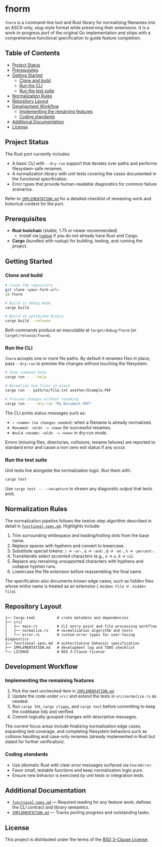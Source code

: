 # fnorm

`fnorm` is a command-line tool and Rust library for normalizing filenames into an ASCII-only, slug-style format while preserving their extensions. It is a work-in-progress port of the original Go implementation and ships with a comprehensive functional specification to guide feature completion.

## Table of Contents
- [Project Status](#project-status)
- [Prerequisites](#prerequisites)
- [Getting Started](#getting-started)
  - [Clone and build](#clone-and-build)
  - [Run the CLI](#run-the-cli)
  - [Run the test suite](#run-the-test-suite)
- [Normalization Rules](#normalization-rules)
- [Repository Layout](#repository-layout)
- [Development Workflow](#development-workflow)
  - [Implementing the remaining features](#implementing-the-remaining-features)
  - [Coding standards](#coding-standards)
- [Additional Documentation](#additional-documentation)
- [License](#license)

## Project Status
The Rust port currently includes:

- A basic CLI with `--dry-run` support that iterates over paths and performs filesystem-safe renames.
- A normalization library with unit tests covering the cases documented in the functional specification.
- Error types that provide human-readable diagnostics for common failure scenarios.

Refer to [`IMPLEMENTATION.md`](IMPLEMENTATION.md) for a detailed checklist of remaining work and historical context for the port.

## Prerequisites

- **Rust toolchain** (stable, 1.75 or newer recommended)
  - Install via [rustup](https://rustup.rs/) if you do not already have Rust and Cargo.
- **Cargo** (bundled with rustup) for building, testing, and running the project.

## Getting Started

### Clone and build

```bash
# Clone the repository
git clone <your-fork-url>
cd fnorm

# Build in debug mode
cargo build

# Build an optimized binary
cargo build --release
```

Both commands produce an executable at `target/debug/fnorm` (or `target/release/fnorm`).

### Run the CLI

`fnorm` accepts one or more file paths. By default it renames files in place; pass `--dry-run` to preview the changes without touching the filesystem.

```bash
# Show command help
cargo run -- --help

# Normalize two files in place
cargo run -- path/to/file.txt another/Example.PDF

# Preview changes without renaming
cargo run -- --dry-run "My Document.PDF"
```

The CLI prints status messages such as:

- `✓ <name> (no changes needed)` when a filename is already normalized.
- `Renamed: <old> -> <new>` for successful renames.
- `Would rename: <old> -> <new>` in dry-run mode.

Errors (missing files, directories, collisions, rename failures) are reported to standard error and cause a non-zero exit status if any occur.

### Run the test suite

Unit tests live alongside the normalization logic. Run them with:

```bash
cargo test
```

Use `cargo test -- --nocapture` to stream any diagnostic output that tests emit.

## Normalization Rules

The normalization pipeline follows the twelve-step algorithm described in detail in [`functional-spec.md`](functional-spec.md). Highlights include:

1. Trim surrounding whitespace and leading/trailing dots from the base name.
2. Replace spaces with hyphens and convert to lowercase.
3. Substitute special tokens: `/` → `-or-`, `&` → `-and-`, `@` → `-at-`, `%` → `-percent-`.
4. Transliterate select accented characters (e.g., `é` → `e`, `ß` → `ss`).
5. Replace any remaining unsupported characters with hyphens and collapse hyphen runs.
6. Lowercase the file extension before reassembling the final name.

The specification also documents known edge cases, such as hidden files whose entire name is treated as an extension (`.Hidden File` → `.hidden file`).

## Repository Layout

```
├── Cargo.toml          # crate metadata and dependencies
├── src/
│   ├── main.rs         # CLI entry point and file processing workflow
│   ├── normalize.rs    # normalization algorithm and tests
│   └── error.rs        # custom error types for user-facing diagnostics
├── functional-spec.md  # authoritative behavior specification
├── IMPLEMENTATION.md   # development log and TODO checklist
└── LICENSE             # BSD 3-Clause license
```

## Development Workflow

### Implementing the remaining features

1. Pick the next unchecked item in [`IMPLEMENTATION.md`](IMPLEMENTATION.md).
2. Update the code under `src/` and extend the tests in `src/normalize.rs` as needed.
3. Run `cargo fmt`, `cargo clippy`, and `cargo test` before committing to keep the codebase tidy and verified.
4. Commit logically grouped changes with descriptive messages.

The current focus areas include finalizing normalization edge cases, expanding test coverage, and completing filesystem behaviors such as collision handling and case-only renames (already implemented in Rust but slated for further verification).

### Coding standards

- Use idiomatic Rust with clear error messages surfaced via `FnormError`.
- Favor small, testable functions and keep normalization logic pure.
- Ensure new behavior is exercised by unit tests or integration tests.

## Additional Documentation

- [`functional-spec.md`](functional-spec.md) — Required reading for any feature work; defines the CLI contract and library semantics.
- [`IMPLEMENTATION.md`](IMPLEMENTATION.md) — Tracks porting progress and outstanding tasks.

## License

This project is distributed under the terms of the [BSD 3-Clause License](LICENSE).
